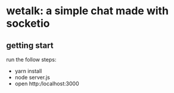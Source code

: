 # wetalk: a simple chat made with socketio

## getting start

run the follow steps:

- yarn install
- node server.js
- open http:/localhost:3000
